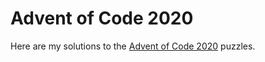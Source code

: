 # Advent of Code 2020
Here are my solutions to the [Advent of Code 2020](https://adventofcode.com/2020) puzzles.
